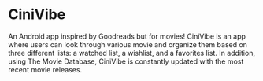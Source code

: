 # CiniVibe
An Android app inspired by Goodreads but for movies! CiniVibe is an app where users can look through various movie and organize them based on three different lists: a watched list, a wishlist, and a favorites list. In addition, using The Movie Database, CiniVibe is constantly updated with the most recent movie releases. 
